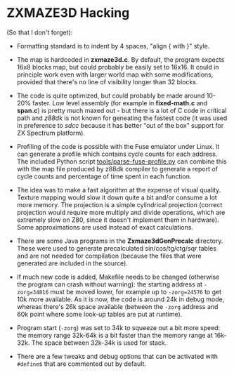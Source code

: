 # ZXMAZE3D Hacking

(So that I don't forget):

* Formatting standard is to indent by 4 spaces, "align { with }" style.

* The map is hardcoded in **zxmaze3d.c**. By default, the program expects 16x8 
blocks map, but could probably be easily set to 16x16. It could in principle 
work even with larger world map with some modifications, provided that there's 
no line of visibility longer than 32 blocks.

* The code is quite optimized, but could probably be made around 10-20% faster. 
Low level assembly (for example in **fixed-math.c** and **span.c**) is pretty 
much maxed out - but there is a lot of C code in critical path and *z88dk* is 
not known for geneating the fastest code (it was used in preference to *sdcc* 
because it has better "out of the box" support for ZX Spectrum platform).

* Profiling of the code is possible with the Fuse emulator under Linux. It can 
generate a profile which contains cycle counts for each address. The included 
Python script [tools/parse-fuse-profile.py](tools/parse-fuse-profile.py) can 
combine this with the map file produced by z88dk compiler to generate a report 
of cycle counts and percentage of time spent in each function.

* The idea was to make a fast algorithm at the expense of visual quality.
Texture mapping would slow it down quite a bit and/or consume a lot more 
memory. The projection is a simple cylindrical projection (correct projection 
would require more multiply and divide operations, which are extremely slow on 
Z80, since it doesn't implement them in hardware). Some approximations
are used instead of exact calculations.

* There are some Java programs in the **Zxmaze3dGenPrecalc** directory. These 
were used to generate precalculated sin/cos/tg/ctg/sqr tables and are not 
needed for compilation (because the files that were generated are included in 
the source).
 
* If much new code is added, Makefile needs to be changed (otherwise the 
program can crash without warning): the starting address at `-zorg=34816` must 
be moved lower, for example up to `-zorg=24576` to get 10k more available. As 
it is now, the code is around 24k in debug mode, whereas there's 26k space 
available (between the `-zorg` address and 60k point where some look-up tables 
are put at runtime).

* Program start (`-zorg`) was set to 34k to squeeze out a bit more speed: the 
memory range 32k-64k is a bit faster than the memory range at 16k-32k. The 
space between 32k-34k is used for stack.

* There are a few tweaks and debug options that can be activated with 
`#define`s that are commented out by default.
